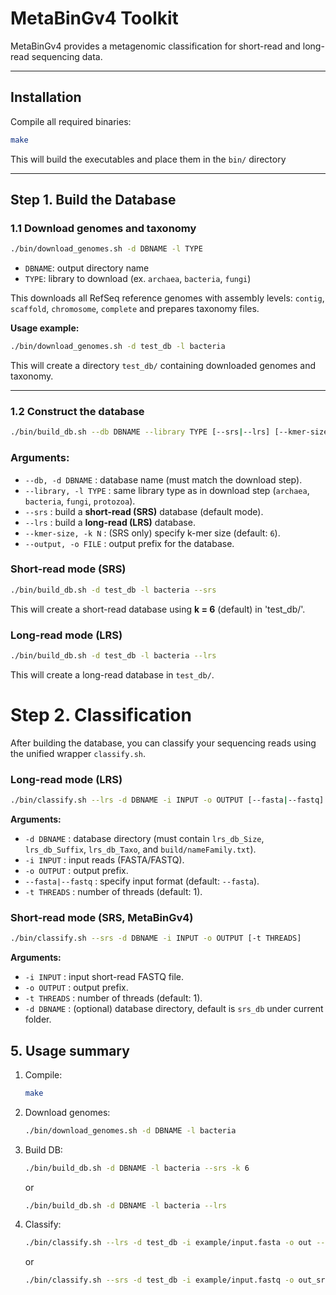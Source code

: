 # MetaBinGv4 Toolkit

MetaBinGv4 provides a metagenomic classification for short-read and long-read sequencing data.  

---


## Installation

Compile all required binaries:

```bash
make
```
This will build the executables and place them in the `bin/` directory

---

## Step 1. Build the Database
### 1.1 Download genomes and taxonomy

```bash
./bin/download_genomes.sh -d DBNAME -l TYPE
```

* `DBNAME`: output directory name
* `TYPE`: library to download (ex. `archaea`, `bacteria`, `fungi`)

This downloads all RefSeq reference genomes with assembly levels:
`contig`, `scaffold`, `chromosome`, `complete`
and prepares taxonomy files.

**Usage example:**

```bash
./bin/download_genomes.sh -d test_db -l bacteria
```

This will create a directory `test_db/` containing downloaded genomes and taxonomy.

---

### 1.2 Construct the database

```bash
./bin/build_db.sh --db DBNAME --library TYPE [--srs|--lrs] [--kmer-size N] [--output FILE]
```

### Arguments:

* `--db, -d DBNAME` : database name (must match the download step).
* `--library, -l TYPE` : same library type as in download step (`archaea`, `bacteria`, `fungi`, `protozoa`).
* `--srs` : build a **short-read (SRS)** database (default mode).
* `--lrs` : build a **long-read (LRS)** database.
* `--kmer-size, -k N` : (SRS only) specify k-mer size (default: `6`).
* `--output, -o FILE` : output prefix for the database.

### Short-read mode (SRS)

```bash
./bin/build_db.sh -d test_db -l bacteria --srs
```

This will create a short-read database using **k = 6** (default) in 'test_db/'.

### Long-read mode (LRS)

```bash
./bin/build_db.sh -d test_db -l bacteria --lrs
```

This will create a long-read database in `test_db/`.

# Step 2. Classification

After building the database, you can classify your sequencing reads using the unified wrapper `classify.sh`.

### Long-read mode (LRS)

```bash
./bin/classify.sh --lrs -d DBNAME -i INPUT -o OUTPUT [--fasta|--fastq] [-t THREADS]
````

**Arguments:**

* `-d DBNAME` : database directory (must contain `lrs_db_Size`, `lrs_db_Suffix`, `lrs_db_Taxo`, and `build/nameFamily.txt`).
* `-i INPUT`  : input reads (FASTA/FASTQ).
* `-o OUTPUT` : output prefix.
* `--fasta|--fastq` : specify input format (default: `--fasta`).
* `-t THREADS` : number of threads (default: 1).


### Short-read mode (SRS, MetaBinGv4)

```bash
./bin/classify.sh --srs -d DBNAME -i INPUT -o OUTPUT [-t THREADS]
```

**Arguments:**

* `-i INPUT`  : input short-read FASTQ file.
* `-o OUTPUT` : output prefix.
* `-t THREADS` : number of threads (default: 1).
* `-d DBNAME` : (optional) database directory, default is `srs_db` under current folder.




## 5. Usage summary

1. Compile:

   ```bash
   make
   ```
2. Download genomes:

   ```bash
   ./bin/download_genomes.sh -d DBNAME -l bacteria
   ```
3. Build DB:

   ```bash
   ./bin/build_db.sh -d DBNAME -l bacteria --srs -k 6
   ```

   or

   ```bash
   ./bin/build_db.sh -d DBNAME -l bacteria --lrs
   ```
4. Classify:

    ```bash
    ./bin/classify.sh --lrs -d test_db -i example/input.fasta -o out --fasta -t 8
    ```
    
    or
    
    ```bash
    ./bin/classify.sh --srs -d test_db -i example/input.fastq -o out_srs -t 16
    ```


